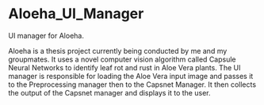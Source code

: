 # Aloeha_UI_Manager
UI manager for Aloeha. 

Aloeha is a thesis project currently being conducted by me and my groupmates. 
It uses a novel computer vision algorithm called Capsule Neural Networks to 
identify leaf rot and rust in Aloe Vera plants. The UI manager is responsible 
for loading the Aloe Vera input image and passes it to the Preprocessing 
manager then to the Capsnet Manager. It then collects the output of the Capsnet
manager and displays it to the user. 
